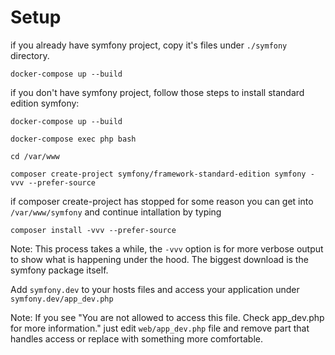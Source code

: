 # Setup

if you already have symfony project, copy it's files under `./symfony` directory.

`docker-compose up --build`

if you don't have symfony project, follow those steps to install standard edition symfony:

`docker-compose up --build`

`docker-compose exec php bash`

`cd /var/www`

`composer create-project symfony/framework-standard-edition symfony -vvv --prefer-source`

if composer create-project has stopped for some reason you can get into `/var/www/symfony` and continue intallation by typing

`composer install -vvv --prefer-source`

Note: This process takes a while, the `-vvv` option is for more verbose output to show what is happening under the hood. The biggest download is the symfony package itself.

Add `symfony.dev` to your hosts files and access your application under `symfony.dev/app_dev.php`

Note: If you see "You are not allowed to access this file. Check app_dev.php for more information." just edit `web/app_dev.php` file and remove part that handles access or replace with something more comfortable.
